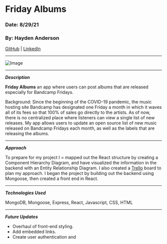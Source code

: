 # Friday Albums

### Date: 8/29/21

### By: Hayden Anderson

[GitHub](https://github.com/hayden707) | [LinkedIn](https://www.linkedin.com/in/hayden-anderson-909/)

---

![Image](https://i.imgur.com/B9KRYcd.png)

---

**_Description_**

**Friday Albums** an app where users can post albums that are released especially for Bandcamp Fridays.

Background: Since the beginning of the COVID-19 pandemic, the music hosting site Bandcamp has designated one Friday a month in which it waves all of its fees so that 100% of sales go directly to the artists. As of now, there is no centralized place where listeners can view a single list of new releases. My app allows users to update an open source list of new music released on Bandcamp Fridays each month, as well as the labels that are releasing the albums.

---

**_Approach_**

To prepare for my project I = mapped out the React structure by creating a Component Hierarchy Diagram, and have visualized the information in the backend with an Entity Relationship Diagram. I also created a [Trello](https://trello.com/b/K74eYUEB/100-albums) board to plan my approach. I began the project by building out the backend using Mongoose, then created a front end in React.

---

**_Technologies Used_**

MongoDB, Mongoose, Express, React, Javascript, CSS, HTML

---

**_Future Updates_**

- Overhaul of front-end styling.
- Add embedded links.
- Create user authentication and

